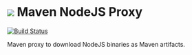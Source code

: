 <img src="http://wcm.io/images/favicon-16@2x.png"/> Maven NodeJS Proxy
======
[![Build Status](https://travis-ci.org/wcm-io-devops/maven-nodejs-proxy.png?branch=develop)](https://travis-ci.org/wcm-io-devops/maven-nodejs-proxy)

Maven proxy to download NodeJS binaries as Maven artifacts.
